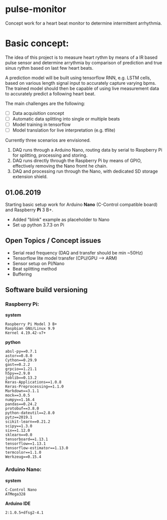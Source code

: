 # pulse-monitor
Concept work for a heart beat monitor to determine intermittent arrhythmia. 

# Basic concept:
The idea of this project is to measure heart rythm by means of a IR based pulse sensor and determine arrythmia by comparison of prediction and true sinus rythm based on last few heart beats. 

A prediction model will be built using tensorflow RNN, e.g. LSTM cells, based on various length signal input to accurately capture varying bpms. The trained model should then be capable of using live measurement data to accurately predict a following heart beat.

The main challenges are the following:

 - [ ] Data acquisition concept
 - [ ] Automatic data splitting into single or multiple beats
 - [ ] Model training in tensorflow
 - [ ] Model translation for live interpretation (e.g. tflite)

Currently three scenarios are envisioned.

 1. DAQ runs through a Arduino Nano, routing data by serial to Raspberry Pi for splitting, processing and storing.
 1. DAQ runs directly through the Raspberry Pi by means of GPIO, effectively removing the Nano fromt he chain.
 1. DAQ and processing run through the Nano, with dedicated SD storage extension shield.

## 01.06.2019
Starting basic setup work for Arduino **Nano** (C-Control compatible board) and Raspberry **Pi** 3 B+.
 - Added "blink" example as placeholder to Nano
 - Set up python 3.7.3 on Pi

## Open Topics / Concept issues
 - Serial read frequency (DAQ and transfer should be min ~50Hz)
 - Tensorflow lite model transfer (CPU/GPU --> ARM)
 - Sensor setup on PI/Nano
 - Beat splitting method
 - Buffering

## Software build versioning

### Raspberry Pi:
**system**
```
Raspberry Pi Model 3 B+
Raspbian GNU/Linux 9.9
Kernel 4.19.42-v7+
```

**python**
```
absl-py==0.7.1
astor==0.8.0
Cython==0.29.9
gast==0.2.2
grpcio==1.21.1
h5py==2.9.0
joblib==0.13.2
Keras-Applications==1.0.8
Keras-Preprocessing==1.1.0
Markdown==3.1.1
mock==3.0.5
numpy==1.16.4
pandas==0.24.2
protobuf==3.8.0
python-dateutil==2.8.0
pytz==2019.1
scikit-learn==0.21.2
scipy==1.3.0
six==1.12.0
sklearn==0.0
tensorboard==1.13.1
tensorflow==1.13.1
tensorflow-estimator==1.13.0
termcolor==1.1.0
Werkzeug==0.15.4
```

### Arduino Nano:
**system**
```
C-Control Nano
ATMega328
```

**Arduino  IDE**
```
2:1.0.5+dfsg2-4.1
```

